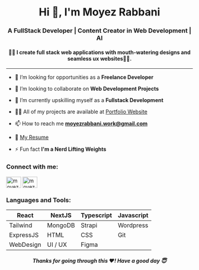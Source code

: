 <h1 align="center">Hi 👋, I'm Moyez Rabbani</h1>
<h3 align="center">A FullStack Developer | Content Creator in Web Development | AI</h3>

<h4 align="center">🧑‍💻 I create full stack web applications with mouth-watering designs and seamless ux websites🧑‍💻.</h4>

---
- 🤝 I’m looking for  opportunities as a **Freelance Developer**

- 👯 I’m looking to collaborate on **Web Development Projects**

- 🌱 I’m currently upskilling myself as a **Fullstack Development**

- 👨‍💻 All of my projects are available at [Portfolio Website](https://portfolio-website-orpin-zeta.vercel.app/)

- 📫 How to reach me **moyezrabbani.work@gmail.com**

- 📄 [My Resume](https://drive.google.com/file/d/1klePTyYGTeIbKDg6cdZ2bo_pr2obDNRs/view?usp=sharing)

- ⚡ Fun fact **I'm a Nerd Lifting Weights**




<h3 align="left">Connect with me:</h3>
<p align="left">
<a href="https://twitter.com/moyezrabbani" target="blank"><img align="center" src="https://raw.githubusercontent.com/rahuldkjain/github-profile-readme-generator/master/src/images/icons/Social/twitter.svg" alt="moyezrabbani" height="30" width="40" /></a>
<a href="https://linkedin.com/in/moyezr" target="blank"><img align="center" src="https://raw.githubusercontent.com/rahuldkjain/github-profile-readme-generator/master/src/images/icons/Social/linked-in-alt.svg" alt="moyezr" height="30" width="40" /></a>
</p>

<h3 align="left">Languages and Tools:</h3>

| React  | NextJS      | Typescript  | Javascript |
|----------|--------------|------------|------------|
| Tailwind  | MongoDB | Strapi  | Wordpress   | 
| ExpressJS | HTML     | CSS | Git |
| WebDesign | UI / UX | Figma |  |


<h5 align="center"> Thanks for going through this ❤️! Have a good day 😇</h5>
